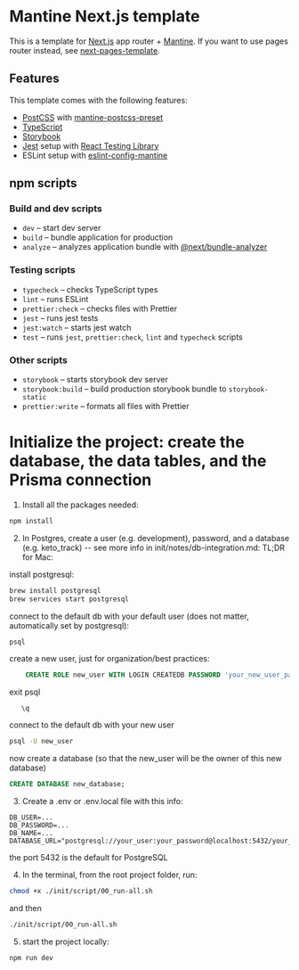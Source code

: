 # Mantine Next.js template

This is a template for [Next.js](https://nextjs.org/) app router + [Mantine](https://mantine.dev/).
If you want to use pages router instead, see [next-pages-template](https://github.com/mantinedev/next-pages-template).

## Features

This template comes with the following features:

- [PostCSS](https://postcss.org/) with [mantine-postcss-preset](https://mantine.dev/styles/postcss-preset)
- [TypeScript](https://www.typescriptlang.org/)
- [Storybook](https://storybook.js.org/)
- [Jest](https://jestjs.io/) setup with [React Testing Library](https://testing-library.com/docs/react-testing-library/intro)
- ESLint setup with [eslint-config-mantine](https://github.com/mantinedev/eslint-config-mantine)

## npm scripts

### Build and dev scripts

- `dev` – start dev server
- `build` – bundle application for production
- `analyze` – analyzes application bundle with [@next/bundle-analyzer](https://www.npmjs.com/package/@next/bundle-analyzer)

### Testing scripts

- `typecheck` – checks TypeScript types
- `lint` – runs ESLint
- `prettier:check` – checks files with Prettier
- `jest` – runs jest tests
- `jest:watch` – starts jest watch
- `test` – runs `jest`, `prettier:check`, `lint` and `typecheck` scripts

### Other scripts

- `storybook` – starts storybook dev server
- `storybook:build` – build production storybook bundle to `storybook-static`
- `prettier:write` – formats all files with Prettier

# Initialize the project: create the database, the data tables, and the Prisma connection

1. Install all the packages needed:

```bash
npm install
```

2. In Postgres, create a user (e.g. development), password, and a database (e.g. keto_track) -- see more info in init/notes/db-integration.md:
   TL;DR for Mac:

install postgresql:

```bash
brew install postgresql
brew services start postgresql
```

connect to the default db with your default user (does not matter, automatically set by postgresql):

```bash
psql
```

create a new user, just for organization/best practices:

```sql
    CREATE ROLE new_user WITH LOGIN CREATEDB PASSWORD 'your_new_user_password';
```

exit psql

```
   \q
```

connect to the default db with your new user

```bash
psql -U new_user
```

now create a database (so that the new_user will be the owner of this new database)

```sql
CREATE DATABASE new_database;
```

3. Create a .env or .env.local file with this info:

```
DB_USER=...
DB_PASSWORD=...
DB_NAME=...
DATABASE_URL="postgresql://your_user:your_password@localhost:5432/your_database"
```

the port 5432 is the default for PostgreSQL

4. In the terminal, from the root project folder, run:

```bash
chmod +x ./init/script/00_run-all.sh
```

and then

```bash
./init/script/00_run-all.sh
```

5. start the project locally:

```bash
npm run dev
```
